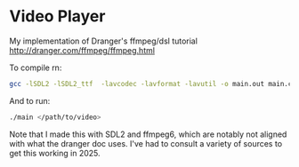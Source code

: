 # Video Player
My implementation of Dranger's ffmpeg/dsl tutorial http://dranger.com/ffmpeg/ffmpeg.html

To compile rn:

```bash
gcc -lSDL2 -lSDL2_ttf  -lavcodec -lavformat -lavutil -o main.out main.c
```

And to run:

```bash
./main </path/to/video>
```

Note that I made this with SDL2 and ffmpeg6, which are notably not aligned with what the dranger doc uses. I've had to consult a variety of sources to get this working in 2025.
